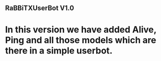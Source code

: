 ## RaBBiTXUserBot V1.0
  # In this version we have added Alive, Ping and all those models which are there in a simple userbot. 
